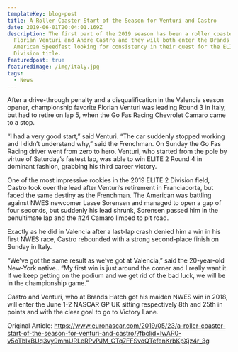 ```yaml
---
templateKey: blog-post
title: A Roller Coaster Start of the Season for Venturi and Castro
date: 2019-06-01T20:04:01.169Z
description: The first part of the 2019 season has been a roller coaster for
  Florian Venturi and Andre Castro and they will both enter the Brands Hatch
  American Speedfest looking for consistency in their quest for the ELITE 2
  Division title.
featuredpost: true
featuredimage: /img/italy.jpg
tags:
  - News
---
```

After a drive-through penalty and a disqualification in the Valencia season opener, championship favorite Florian Venturi was leading Round 3 in Italy, but had to retire on lap 5, when the Go Fas Racing Chevrolet Camaro came to a stop.

“I had a very good start,” said Venturi. “The car suddenly stopped working and I didn’t understand why,” said the Frenchman. On Sunday the Go Fas Racing driver went from zero to hero. Venturi, who started from the pole by virtue of Saturday’s fastest lap, was able to win ELITE 2 Round 4 in dominant fashion, grabbing his third career victory.

One of the most impressive rookies in the 2019 ELITE 2 Division field, Castro took over the lead after Venturi’s retirement in Franciacorta, but faced the same destiny as the Frenchman. The American was battling against NWES newcomer Lasse Sorensen and managed to open a gap of four seconds, but suddenly his lead shrunk, Sorensen passed him in the penultimate lap and the #24 Camaro limped to pit road.

Exactly as he did in Valencia after a last-lap crash denied him a win in his first NWES race, Castro rebounded with a strong second-place finish on Sunday in Italy.

“We’ve got the same result as we’ve got at Valencia,” said the 20-year-old New-York native.. “My first win is just around the corner and I really want it. If we keep getting on the podium and we get rid of the bad luck, we will be in the championship game.”

Castro and Venturi, who at Brands Hatch got his maiden NWES win in 2018, will enter the June 1-2 NASCAR GP UK sitting respectively 8th and 25th in points and with the clear goal to go to Victory Lane.

Original Article: <https://www.euronascar.com/2019/05/23/a-roller-coaster-start-of-the-season-for-venturi-and-castro/?fbclid=IwAR0-v5oTbIxBUq3vy9mmURLeRPvPJM_GTq7FFSvoQTefenKrbKpXjz4r_3g>